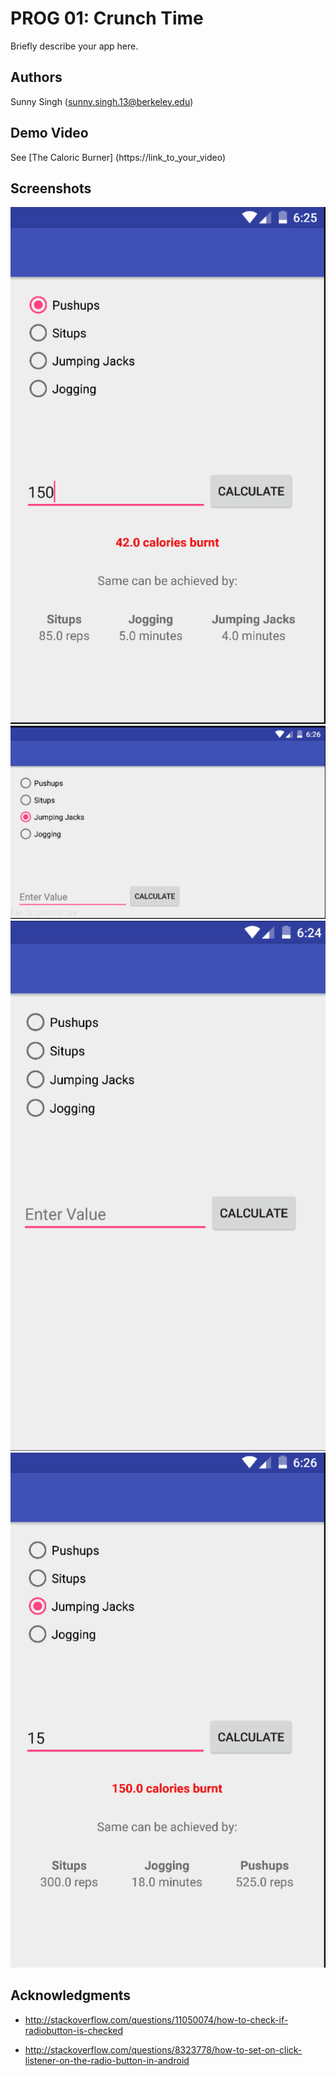 # PROG 01: Crunch Time

Briefly describe your app here.

## Authors

Sunny Singh ([sunny.singh.13@berkeley.edu](mailto:sunny.singh.13@berkeley.edu))

## Demo Video

See [The Caloric Burner] (https://link_to_your_video)

## Screenshots

<img src = screenshot/1.png height=“400” alt=“Screenshot”/>
<img src = screenshot/2.png height=“400” alt=“Screenshot”/>
<img src = screenshot/3.png height=“400” alt=“Screenshot”/>
<img src = screenshot/4.png height=“400” alt=“Screenshot”/>

## Acknowledgments

* http://stackoverflow.com/questions/11050074/how-to-check-if-radiobutton-is-checked

* http://stackoverflow.com/questions/8323778/how-to-set-on-click-listener-on-the-radio-button-in-android

